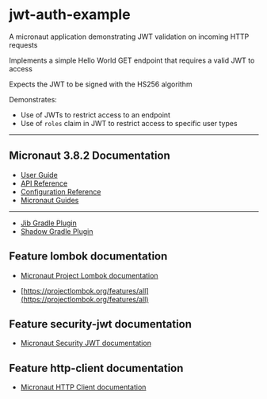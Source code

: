 # jwt-auth-example

A micronaut application demonstrating JWT validation on incoming HTTP requests

Implements a simple Hello World GET endpoint that requires a valid JWT to access

Expects the JWT to be signed with the HS256 algorithm 

Demonstrates:
* Use of JWTs to restrict access to an endpoint
* Use of `roles` claim in JWT to restrict access to specific user types

---

## Micronaut 3.8.2 Documentation

- [User Guide](https://docs.micronaut.io/3.8.2/guide/index.html)
- [API Reference](https://docs.micronaut.io/3.8.2/api/index.html)
- [Configuration Reference](https://docs.micronaut.io/3.8.2/guide/configurationreference.html)
- [Micronaut Guides](https://guides.micronaut.io/index.html)
---

- [Jib Gradle Plugin](https://plugins.gradle.org/plugin/com.google.cloud.tools.jib)
- [Shadow Gradle Plugin](https://plugins.gradle.org/plugin/com.github.johnrengelman.shadow)
## Feature lombok documentation

- [Micronaut Project Lombok documentation](https://docs.micronaut.io/latest/guide/index.html#lombok)

- [https://projectlombok.org/features/all](https://projectlombok.org/features/all)


## Feature security-jwt documentation

- [Micronaut Security JWT documentation](https://micronaut-projects.github.io/micronaut-security/latest/guide/index.html)


## Feature http-client documentation

- [Micronaut HTTP Client documentation](https://docs.micronaut.io/latest/guide/index.html#httpClient)


